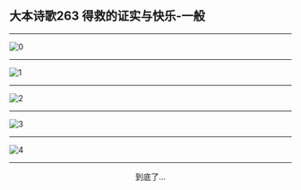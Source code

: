 
## 大本诗歌263 得救的证实与快乐-一般
        
<div id="aplayer0"></div>

---

<img alt="0" data-original="/data/d0262/0">

---

<img alt="1" data-original="/data/d0262/1">

---

<img alt="2" data-original="/data/d0262/2">

---

<img alt="3" data-original="/data/d0262/3">

---

<img alt="4" data-original="/data/d0262/4">

---

<p style="text-align: center">到底了...</p>

<script src="/js/dist-view.js"></script>

<script>
MAIN.id = 'd0262';
        
const ap0 = new APlayer({
    container: document.getElementById('aplayer0'),
    volume: 1,
    loop: 'none',
    preload: 'none',
    audio: [{
        name: '大本诗歌263.mp3',
        artist: '大本诗歌',
        url: 'https://res.wx.qq.com/voice/getvoice?mediaid=MzI0NTk3MDM5M18yMjQ3NDkwNzc4',
        cover: '/favicon'
    }]
});
</script>
